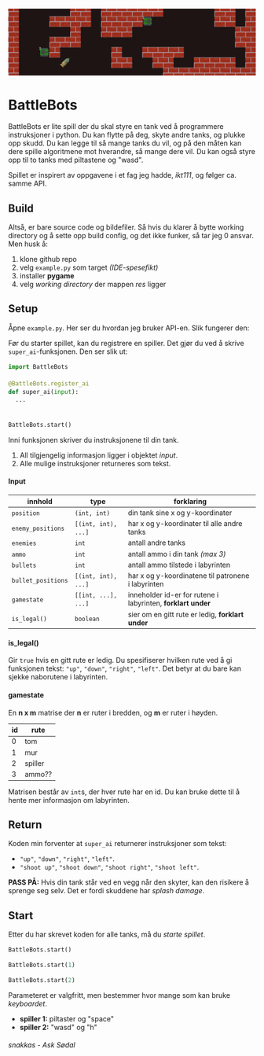 ![](res/banner.png)

# BattleBots

BattleBots er lite spill der du skal styre en tank ved å programmere instruksjoner i python. Du kan flytte på deg, skyte andre tanks, og plukke opp skudd. Du kan legge til så mange tanks du vil, og på den måten kan dere spille algoritmene mot hverandre, så mange dere vil. Du kan også styre opp til to tanks med piltastene og "wasd".

Spillet er inspirert av oppgavene i et fag jeg hadde, *ikt111*, og følger ca. samme API.

## Build

Altså, er bare source code og bildefiler. Så hvis du klarer å bytte working directory og å sette opp build config, og det ikke funker, så tar jeg 0 ansvar. Men husk å:
1. klone github repo
2. velg `example.py` som target *(IDE-spesefikt)*
3. installer **pygame**
4. velg *working directory* der mappen *res* ligger 

## Setup

Åpne `example.py`. Her ser du hvordan jeg bruker API-en. Slik fungerer den: 

Før du starter spillet, kan du registrere en spiller. Det gjør du ved å skrive `super_ai`-funksjonen. Den ser slik ut:

```python
import BattleBots

@BattleBots.register_ai
def super_ai(input):
  ...


BattleBots.start()
```

Inni funksjonen skriver du instruksjonene til din tank. 
1. All tilgjengelig informasjon ligger i objektet *input*.
2. Alle mulige instruksjoner returneres som tekst.

#### Input

|**innhold**       |**type**           |**forklaring**
|------------------|-------------------|-----------
|`position`        |`(int, int)`       |din tank sine x og y-koordinater
|`enemy_positions` |`[(int, int), ...]`|har x og y-koordinater til alle andre tanks
|`enemies`         |`int`              |antall andre tanks
|`ammo`            |`int`              |antall ammo i din tank *(max 3)*
|`bullets`         |`int`              |antall ammo tilstede i labyrinten
|`bullet_positions`|`[(int, int), ...]`|har x og y-koordinatene til patronene i labyrinten
|`gamestate`       |`[[int, ...], ...]`|inneholder id-er for rutene i labyrinten, **forklart under**
|`is_legal()`      |`boolean`          |sier om en gitt rute er ledig, **forklart under**

#### is_legal()
Gir `true` hvis en gitt rute er ledig. 
Du spesifiserer hvilken rute ved å gi funksjonen tekst: `"up"`, `"down"`, `"right"`, `"left"`.
Det betyr at du bare kan sjekke naborutene i labyrinten.

#### gamestate
En **n x m** matrise der **n** er ruter i bredden, og **m** er ruter i høyden. 

| id |rute  |
|---|-------|
| 0 |tom    |
| 1 |mur    |
| 2 |spiller|
| 3 |ammo?? |

Matrisen består av `int`s, der hver rute har en id. 
Du kan bruke dette til å hente mer informasjon om labyrinten.

## Return
Koden min forventer at `super_ai` returnerer instruksjoner som tekst:
- `"up"`, `"down"`, `"right"`, `"left"`.
- `"shoot up"`, `"shoot down"`, `"shoot right"`, `"shoot left"`.

**PASS PÅ:** Hvis din tank står ved en vegg når den skyter, kan den risikere å sprenge seg selv. Det er fordi skuddene har *splash damage*. 

## Start

Etter du har skrevet koden for alle tanks, må du *starte spillet*.

```python
BattleBots.start()
```
```python
BattleBots.start(1)
```
```python
BattleBots.start(2)
```

Parameteret er valgfritt, men bestemmer hvor mange som kan bruke *keyboardet*. 
- **spiller 1:** piltaster og "space"
- **spiller 2:** "wasd" og "h"

###### snakkas - Ask Sødal
